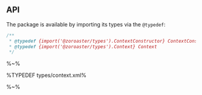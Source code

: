 ## API

The package is available by importing its types via the `@typedef`:

```js
/**
 * @typedef {import('@zoroaster/types').ContextConstructor} ContextConstructor
 * @typedef {import('@zoroaster/types').Context} Context
 */
```

%~%

%TYPEDEF types/context.xml%

%~%